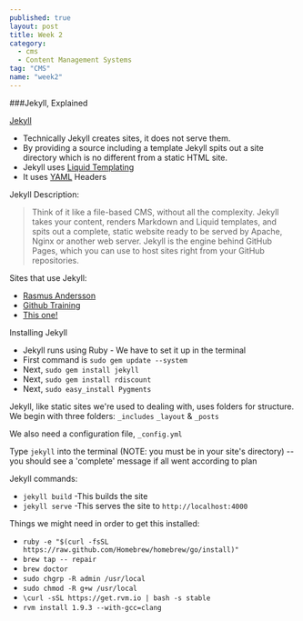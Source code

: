 ```yaml
---
published: true
layout: post
title: Week 2
category: 
  - cms
  - Content Management Systems
tag: "CMS"
name: "week2"
---
```


###Jekyll, Explained

[Jekyll](http://jekyllrb.com)

* Technically Jekyll creates sites, it does not serve them. 
* By providing a source including a template Jekyll spits out a site directory which is no different from a static HTML site. 
* Jekyll uses [Liquid Templating](https://github.com/Shopify/liquid/wiki/Liquid-for-Designers)
* It uses [YAML](http://yaml.org/spec/1.0/) Headers

Jekyll Description: 
> Think of it like a file-based CMS, without all the complexity. Jekyll takes your content, renders Markdown and Liquid templates, and spits out a complete, static website ready to be served by Apache, Nginx or another web server. Jekyll is the engine behind GitHub Pages, which you can use to host sites right from your GitHub repositories.

Sites that use Jekyll:

* [Rasmus Andersson](http://rsms.me/)
* [Github Training](http://training.github.com/)
* [This one!](http://notandrewkaye.github.io/Teaching)

Installing Jekyll

* Jekyll runs using Ruby - We have to set it up in the terminal
* First command is `sudo gem update --system`
* Next, `sudo gem install jekyll`
* Next, `sudo gem install rdiscount`
* Next, `sudo easy_install Pygments`

Jekyll, like static sites we're used to dealing with, uses folders for structure. We begin with three folders: `_includes` `_layout` & `_posts`

We also need a configuration file, `_config.yml`

Type `jekyll` into the terminal (NOTE: you must be in your site's directory) -- you should see a 'complete' message if all went according to plan

Jekyll commands:

* `jekyll build` -This builds the site
* `jekyll serve` -This serves the site to `http://localhost:4000`

Things we might need in order to get this installed:

* `ruby -e "$(curl -fsSL https://raw.github.com/Homebrew/homebrew/go/install)"`
* `brew tap -- repair`
* `brew doctor`
* `sudo chgrp -R admin /usr/local`
* `sudo chmod -R g+w /usr/local`
* `\curl -sSL https://get.rvm.io | bash -s stable`
* `rvm install 1.9.3 --with-gcc=clang`





